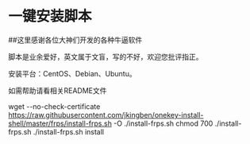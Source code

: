 一键安装脚本
===========
##这里感谢各位大神们开发的各种牛逼软件

脚本是业余爱好，英文属于文盲，写的不好，欢迎您批评指正。

安装平台：CentOS、Debian、Ubuntu。

如需帮助请看相关README文件


wget --no-check-certificate https://raw.githubusercontent.com/jkingben/onekey-install-shell/master/frps/install-frps.sh -O ./install-frps.sh
chmod 700 ./install-frps.sh
./install-frps.sh install
